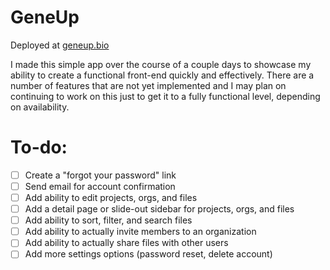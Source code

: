 # GeneUp

Deployed at [geneup.bio](https://www.geneup.bio)

I made this simple app over the course of a couple days to showcase my ability to create a functional front-end quickly and effectively. There are a number of features that are not yet implemented and I may plan on continuing to work on this just to get it to a fully functional level, depending on availability.

# To-do:
- [ ] Create a "forgot your password" link
- [ ] Send email for account confirmation
- [ ] Add ability to edit projects, orgs, and files
- [ ] Add a detail page or slide-out sidebar for projects, orgs, and files
- [ ] Add ability to sort, filter, and search files
- [ ] Add ability to actually invite members to an organization
- [ ] Add ability to actually share files with other users
- [ ] Add more settings options (password reset, delete account)
